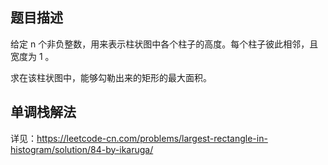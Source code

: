 ## 题目描述

给定 n 个非负整数，用来表示柱状图中各个柱子的高度。每个柱子彼此相邻，且宽度为 1 。

求在该柱状图中，能够勾勒出来的矩形的最大面积。

## 单调栈解法

详见：https://leetcode-cn.com/problems/largest-rectangle-in-histogram/solution/84-by-ikaruga/